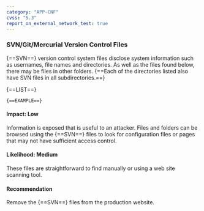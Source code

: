 ```yaml
---
category: "APP-CNF"
cvss: "5.3"
report_on_external_network_test: true
---
```

### SVN/Git/Mercurial Version Control Files
{==SVN==} version control system files disclose system information such as usernames, file names and directories. As well as the files found below, there may be files in other folders. {==Each of the directories listed also have SVN files in all subdirectories.==}

{==LIST==}

```
{==EXAMPLE==}
```
#### Impact: Low
Information is exposed that is useful to an attacker. Files and folders can be browsed using the {==SVN==} files to look for configuration files or pages that may not have sufficient access control.
#### Likelihood: Medium
These files are straightforward to find manually or using a web site scanning tool.
#### Recommendation
Remove the {==SVN==} files from the production website.